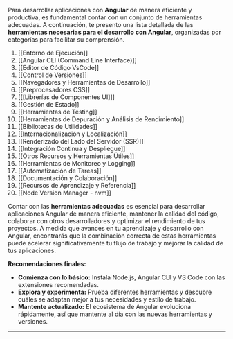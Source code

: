 Para desarrollar aplicaciones con **Angular** de manera eficiente y productiva, es fundamental contar con un conjunto de herramientas adecuadas. A continuación, te presento una lista detallada de las **herramientas necesarias para el desarrollo con Angular**, organizadas por categorías para facilitar su comprensión.

1. [[Entorno de Ejecución]]
2. [[Angular CLI (Command Line Interface)]]
3. [[Editor de Código VsCode]]
4. [[Control de Versiones]]
5. [[Navegadores y Herramientas de Desarrollo]]
6. [[Preprocesadores CSS]]
7. [[[Librerías de Componentes UI]]]
8. [[Gestión de Estado]]
9. [[Herramientas de Testing]]
10. [[Herramientas de Depuración y Análisis de Rendimiento]]
11. [[Bibliotecas de Utilidades]]
12. [[Internacionalización y Localización]]
13. [[Renderizado del Lado del Servidor (SSR)]]
14. [[Integración Continua y Despliegue]]
15. [[Otros Recursos y Herramientas Útiles]]
16. [[Herramientas de Monitoreo y Logging]]
17. [[Automatización de Tareas]]
18. [[Documentación y Colaboración]]
19. [[Recursos de Aprendizaje y Referencia]]
20. [[Node Version Manager - nvm]]

Contar con las **herramientas adecuadas** es esencial para desarrollar aplicaciones Angular de manera eficiente, mantener la calidad del código, colaborar con otros desarrolladores y optimizar el rendimiento de tus proyectos. A medida que avances en tu aprendizaje y desarrollo con Angular, encontrarás que la combinación correcta de estas herramientas puede acelerar significativamente tu flujo de trabajo y mejorar la calidad de tus aplicaciones.

**Recomendaciones finales:**

- **Comienza con lo básico:** Instala Node.js, Angular CLI y VS Code con las extensiones recomendadas.
- **Explora y experimenta:** Prueba diferentes herramientas y descubre cuáles se adaptan mejor a tus necesidades y estilo de trabajo.
- **Mantente actualizado:** El ecosistema de Angular evoluciona rápidamente, así que mantente al día con las nuevas herramientas y versiones.

---
